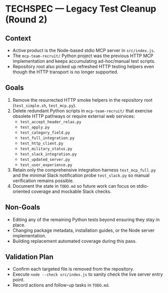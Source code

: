# TECHSPEC — Legacy Test Cleanup (Round 2)

## Context
- Active product is the Node-based stdio MCP server in `src/index.js`.
- The `mcp-team-recruit/` Python project was the previous HTTP MCP implementation and keeps accumulating ad-hoc/manual test scripts.
- Repository root also picked up refreshed HTTP testing helpers even though the HTTP transport is no longer supported.

## Goals
1. Remove the resurrected HTTP smoke helpers in the repository root (`test_simple.sh`, `test_mcp.py`).
2. Delete redundant Python scripts in `mcp-team-recruit/` that exercise obsolete HTTP pathways or require external web services:
   - `test_accept_header_relax.py`
   - `test_apply.py`
   - `test_category_field.py`
   - `test_full_integration.py`
   - `test_http_client.py`
   - `test_military_status.py`
   - `test_slack_integration.py`
   - `test_updated_server.py`
   - `test_user_experience.py`
3. Retain only the comprehensive integration harness `test_mcp_full.py` and the minimal Slack notification probe `test_slack.py` so manual verification remains possible.
4. Document the state in `TODO.md` so future work can focus on stdio-oriented coverage and mockable Slack checks.

## Non-Goals
- Editing any of the remaining Python tests beyond ensuring they stay in place.
- Changing package metadata, installation guides, or the Node server implementation.
- Building replacement automated coverage during this pass.

## Validation Plan
- Confirm each targeted file is removed from the repository.
- Execute `node --check src/index.js` to sanity check the live server entry point.
- Record actions and follow-up tasks in `TODO.md`.
